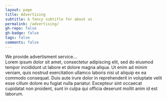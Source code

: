 ```yaml
---
layout: page
title: Advertising
subtitle: A fancy subtitle for about us
permalink: /advertising/
gh-repo: false
gh-badge: false
tags: false
comments: false
---
```

We provide advertisment service...<br>
Lorem ipsum dolor sit amet, consectetur adipiscing elit,
         sed do eiusmod tempor incididunt ut labore et dolore magna aliqua.
          Ut enim ad minim veniam, quis nostrud exercitation ullamco laboris nisi ut aliquip ex ea commodo consequat.
           Duis aute irure dolor in reprehenderit in voluptate velit esse cillum dolore eu fugiat nulla pariatur.
            Excepteur sint occaecat cupidatat non proident, sunt in culpa qui officia deserunt mollit anim id est laborum.

